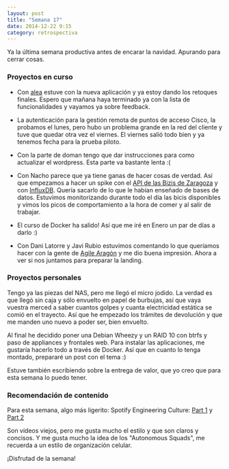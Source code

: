 ```yaml
---
layout: post
title: "Semana 17"
date: 2014-12-22 9:15
category: retrospectiva
---
```


Ya la última semana productiva antes de encarar la navidad. Apurando para cerrar
cosas.

### Proyectos en curso

* Con [alea](http://alea-soluciones.com) estuve con la nueva aplicación y ya
  estoy dando los retoques finales. Espero que mañana haya terminado ya con la
  lista de funcionalidades y vayamos ya sobre feedback.

* La autenticación para la gestión remota de puntos de acceso Cisco, la probamos
  el lunes, pero hubo un problema grande en la red del cliente y tuve que quedar
  otra vez el viernes. El viernes salió todo bien y ya tenemos fecha para la
  prueba piloto.

* Con la parte de doman tengo que dar instrucciones para como actualizar el
  wordpress. Esta parte va bastante lenta :(

* Con Nacho parece que ya tiene ganas de hacer cosas de verdad. Así que
  empezamos a hacer un spike con el [API de las Bizis de
  Zaragoza](https://www.zaragoza.es/ciudad/risp/detalle_Risp?id=70) y con
  [InfluxDB](http://influxdb.com/). Quería sacarlo de lo que le habían enseñado
  de bases de datos. Estuvimos monitorizando durante todo el día las bicis
  disponibles y vimos los picos de comportamiento a la hora de comer y al salir de
  trabajar.

* El curso de Docker ha salido! Así que me iré en Enero un par de días a darlo
  :)

* Con Dani Latorre y Javi Rubio estuvimos comentando lo que queríamos hacer con
  la gente de [Agile Aragón](http://agile-aragon.org/) y me dio buena impresión.
  Ahora a ver si nos juntamos para preparar la landing.

### Proyectos personales

Tengo ya las piezas del NAS, pero me llegó el micro jodido. La verdad es que
llegó sin caja y sólo envuelto en papel de burbujas, así que vaya vuestra merced
a saber cuantos golpes y cuanta electricidad estática se comió en el trayecto.
Así que he empezado los trámites de devolución y que me manden uno nuevo a
poder ser, bien envuelto.

Al final he decidido poner una Debian Wheezy y un RAID 10 con btrfs y paso de
appliances y frontales web. Para instalar las aplicaciones, me gustaría hacerlo
todo a través de Docker. Así que en cuanto lo tenga montado, prepararé un post
con el tema :)

Estuve también escribiendo sobre la entrega de valor, que yo creo que para esta
semana lo puedo tener.

### Recomendación de contenido

Para esta semana, algo más ligerito:  Spotify Engineering Culture: [Part
1](http://vimeo.com/85490944) y [Part 2](http://vimeo.com/94950270)

Son vídeos viejos, pero me gusta mucho el estilo y que son claros y concisos. Y
me gusta mucho la idea de los "Autonomous Squads", me recuerda a un estilo de
organización celular.

¡Disfrutad de la semana!

